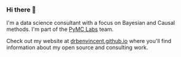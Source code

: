 ### Hi there 👋

I'm a data science consultant with a focus on Bayesian and Causal methods. I'm part of the [PyMC Labs](https://www.pymc-labs.io) team.

Check out my website at [drbenvincent.github.io](https://drbenvincent.github.io) where you'll find information about my open source and consulting work.